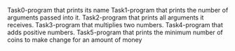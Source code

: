 Task0-program that prints its name
Task1-program that prints the number of arguments passed into it.
Task2-program that prints all arguments it receives.
Task3-program that multiplies two numbers.
Task4-program that adds positive numbers.
Task5-program that prints the minimum number of coins to make change for an amount of money

